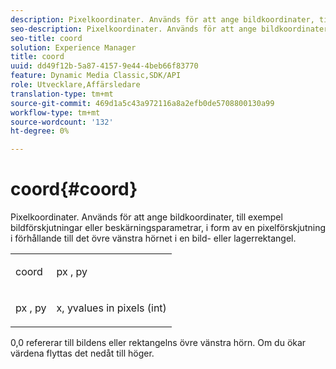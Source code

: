 ```yaml
---
description: Pixelkoordinater. Används för att ange bildkoordinater, till exempel bildförskjutningar eller beskärningsparametrar, i form av en pixelförskjutning i förhållande till det övre vänstra hörnet i en bild- eller lagerrektangel.
seo-description: Pixelkoordinater. Används för att ange bildkoordinater, till exempel bildförskjutningar eller beskärningsparametrar, i form av en pixelförskjutning i förhållande till det övre vänstra hörnet i en bild- eller lagerrektangel.
seo-title: coord
solution: Experience Manager
title: coord
uuid: dd49f12b-5a87-4157-9e44-4beb66f83770
feature: Dynamic Media Classic,SDK/API
role: Utvecklare,Affärsledare
translation-type: tm+mt
source-git-commit: 469d1a5c43a972116a8a2efb0de5708800130a99
workflow-type: tm+mt
source-wordcount: '132'
ht-degree: 0%

---
```



# coord{#coord}

Pixelkoordinater. Används för att ange bildkoordinater, till exempel bildförskjutningar eller beskärningsparametrar, i form av en pixelförskjutning i förhållande till det övre vänstra hörnet i en bild- eller lagerrektangel.

<table id="simpletable_A686120953124ACB8803CB9C877252AB"> 
 <tr class="strow"> 
  <td class="stentry"> <p><span class="codeph"> <span class="varname"> coord</span> </span> </p> </td> 
  <td class="stentry"> <p><span class="codeph"> <span class="varname"> px</span> </span>,  <span class="codeph"><span class="varname"> py</span></span> </p></td> 
 </tr> 
 <tr class="strow"> 
  <td class="stentry"> <p><span class="codeph"> <span class="varname"> px</span> </span>,  <span class="codeph"><span class="varname"> py</span></span> </p></td> 
  <td class="stentry"> <p><span class="varname"> x</span>,  <span class="varname"> </span> yvalues in pixels (int) </p></td> 
 </tr> 
</table>

0,0 refererar till bildens eller rektangelns övre vänstra hörn. Om du ökar värdena flyttas det nedåt till höger.

